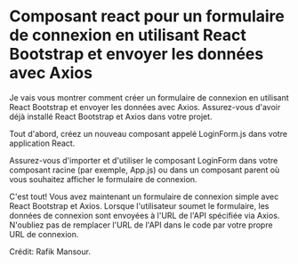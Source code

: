 # Composant react pour un formulaire de connexion en utilisant React Bootstrap et envoyer les données avec Axios

Je vais vous montrer comment créer un formulaire de connexion en utilisant React Bootstrap et envoyer les données avec Axios. Assurez-vous d'avoir déjà installé React Bootstrap et Axios dans votre projet.

Tout d'abord, créez un nouveau composant appelé LoginForm.js dans votre application React.

Assurez-vous d'importer et d'utiliser le composant LoginForm dans votre composant racine (par exemple, App.js) ou dans un composant parent où vous souhaitez afficher le formulaire de connexion.

C'est tout! Vous avez maintenant un formulaire de connexion simple avec React Bootstrap et Axios. Lorsque l'utilisateur soumet le formulaire, les données de connexion sont envoyées à l'URL de l'API spécifiée via Axios. N'oubliez pas de remplacer l'URL de l'API dans le code par votre propre URL de connexion.

Crédit: Rafik Mansour.
